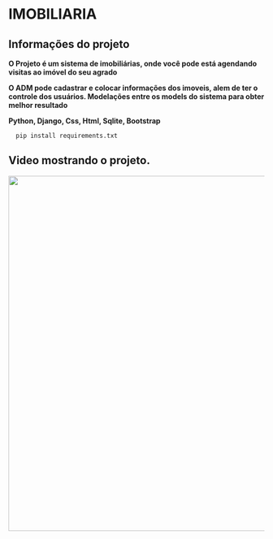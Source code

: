 # IMOBILIARIA

## Informações do projeto

**O Projeto é um sistema de imobiliárias, onde você pode está agendando visitas ao imóvel do seu agrado**

**O ADM pode cadastrar e colocar informações dos imoveis, alem de ter o controle dos usuários. Modelações entre os models do sistema para obter melhor resultado**

**Python, Django, Css, Html, Sqlite, Bootstrap**
~~~shell 
  pip install requirements.txt
~~~

## Video mostrando o projeto.



<p align='center'>
  <img width=700px src='imob.gif'>
</P>
